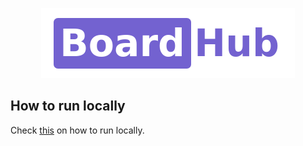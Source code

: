 <p align="center">
  <img src=".github/assets/logo-github.png" alt="Board Hub logo" />
</p>

## How to run locally

Check [this](./CONTRIBUTING.md) on how to run locally.
